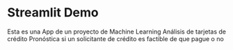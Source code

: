 # Streamlit Demo

Esta es una App de un proyecto de Machine Learning
Análisis de tarjetas de crédito
Pronóstica si un solicitante de crédito es factible de que pague o no

